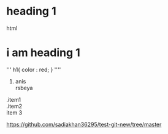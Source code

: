 # heading 1

html

<h1> i am heading 1 </h1>


''' 
h1{
    color : red;
}
''''

1. anis  
rsbeya

.item1  
.item2  
item 3


https://github.com/sadiakhan36295/test-git-new/tree/master









